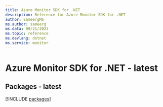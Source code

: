 ```yaml
---
title: Azure Monitor SDK for .NET
description: Reference for Azure Monitor SDK for .NET
author: SameergMS
ms.author: sameerg
ms.data: 09/21/2023
ms.topic: reference
ms.devlang: dotnet
ms.service: monitor
---
```

# Azure Monitor SDK for .NET - latest
## Packages - latest
[!INCLUDE [packages](monitor-index.md)]